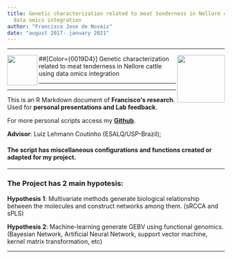 ```yaml
---
title: Genetic characterization related to meat tenderness in Nellore cattle using
  data omics integration
author: "Francisco Jose de Novais"
date: "august 2017- january 2021"
---
```


------


<img src="C:\Users\FJNOVAIS\Pictures\noticias_1512563889.icon.jpg" width="70" align="left">

<img src="C:\Users\FJNOVAIS\Desktop\FRANCISCO\perfil.jpeg" align="right" width="110">



##[Color={0019D4}] Genetic characterization related to meat tenderness in Nellore cattle using data omics integration

-------

-------

This is an R Markdown document of **Francisco's research**.
Used for **personal presentations and Lab feedback**.

For more personal scripts access my **[Github](https://github.com/fjnovais)**.

**Advisor**: Luiz Lehmann Coutinho (ESALQ/USP-Brazil);

> 
#### The script has miscellaneous configurations and functions created or adapted for my project.
>

***

### The Project has 2 main hypotesis:

**Hypothesis 1**: Multivariate methods generate biological relationship between the molecules and construct networks among them. (sRCCA and sPLS)

**Hypothesis 2**: Machine-learning generate GEBV using functional genomics.(Bayesian Network, Artificial Neural Network, support vector machine, kernel matrix transformation, etc)

***
